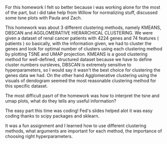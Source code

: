 For this homework I felt so better because i was working alone for the most of the part, but i did take help from Willow for normalizing stuff, discussed some tsne plots with Paula and Zach.

This homework was about 3 different clustering methods, namely KMEANS, DBSCAN and AGGLOMERATIVE HIERARCHICAL CLUSTERING. We were given a dataset of renal cancer patients with 4224 genes and 74 features ( patients ) so basically, with the information given, we had to cluster the genes and look for optimal number of clusters using each clustering method by plotting TSNE and UMAP projection. KMEANS is a good clustering method for well-defined, structured dataset because we have to define cluster numbers oursleves, DBSCAN is extremely sensitive to hyperparameters, so I would say it wasn't the best choice for clustering the genes data we had. On the other hand Agglomerative clustering using the visuals of dendogram seemed the most reasonable clustering method for this specific dataset. 

The most difficult pasrt of the homework was how to interpret the tsne and umap plots, what do they tells any useful information?

The easy part this time was coding! Fed's slides helped alot it was easy coding thanks to scipy packages and sklearn.

It was a fun assignment and I learned how to use different clustering methods, what arguments are important for each method, the importance of choosing right hyperparameters. 
